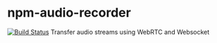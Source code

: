 # npm-audio-recorder
[![Build Status](https://travis-ci.org/Haojen/npm-audio-recorder.svg?branch=master)](https://travis-ci.org/Haojen/npm-audio-recorder)
Transfer audio streams using WebRTC and Websocket


